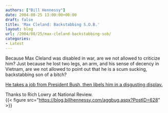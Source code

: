 ```yaml
---
authors: ["Bill Hennessy"]
date: 2004-08-25 13:00:00+00:00
draft: false
title: 'Max Cleland: Backstabbing S.O.B.'
layout: blog
url: /2004/08/25/max-cleland-backstabbing-sob/
categories:
- Latest
---
```


Because Max Cleland was disabled in war, are we not allowed to criticize him?  Just because he lost two legs, an arm, and his sense of decency in Vietnam, are we not allowed to point out that he is a scum sucking, backstabbing son of a bitch?    
  
[He takes a job from President Bush, then libels him in a disgusting display.  ](https://www.nationalreview.com/lowry/lowry200408251621.asp)  
  
Thanks to Rich Lowry at National Review.  
{{< figure src="https://blog.billhennessy.com/aggbug.aspx?PostID=628" >}}

